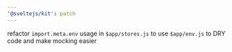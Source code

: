 ```yaml
---
'@sveltejs/kit': patch
---
```


refactor `import.meta.env` usage in `$app/stores.js` to use `$app/env.js` to DRY code and make mocking easier
